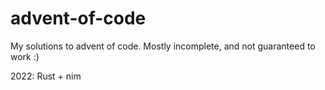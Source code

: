 # advent-of-code

My solutions to advent of code. Mostly incomplete, and not guaranteed to work :)

2022: Rust + nim
